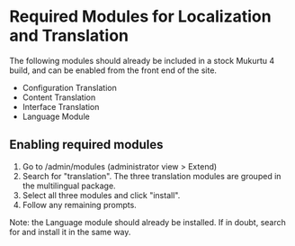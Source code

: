 # Required Modules for Localization and Translation

The following modules should already be included in a stock Mukurtu 4 build, and can be enabled from the front end of the site.
- Configuration Translation
- Content Translation
- Interface Translation
- Language Module

## Enabling required modules

1. Go to /admin/modules (administrator view > Extend)
2. Search for "translation". The three translation modules are grouped in the multilingual package.
3. Select all three modules and click "install".
4. Follow any remaining prompts.

Note: the Language module should already be installed. If in doubt, search for and install it in the same way.

